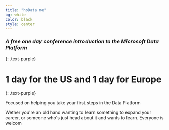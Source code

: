 ```yaml
---
title: "hoData me"
bg: white
color: black
style: center
---
```


### *A free one day conference introduction to the Microsoft Data Platform*
{: .text-purple}

<span class="fa-stack subtlecircle" style="font-size:100px; background:rgba(255,166,0,0.1)">
  <i class="fa fa-circle fa-stack-2x text-white"></i>
  <i class="fa fa-bicycle fa-stack-1x text-orange"></i>
</span>

# 1 day for the US and 1 day for Europe
{: .text-purple}

Focused on helping you take your first steps in the Data Platform

Wether you're an old hand wanting to learn something to expand your career, or someone who's just head about it and wants to learn. Everyone is welcom

